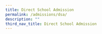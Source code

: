 ```yaml
---
title: Direct School Admission
permalink: /admissions/dsa/
description: ""
third_nav_title: Direct School Admission
---
```

